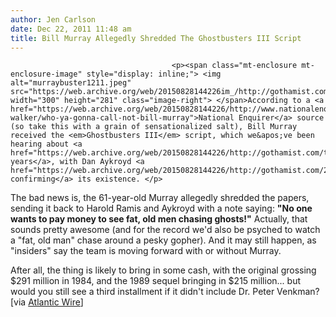 ```yaml
---
author: Jen Carlson
date: Dec 22, 2011 11:48 am
title: Bill Murray Allegedly Shredded The Ghostbusters III Script
---
```


	
										<p><span class="mt-enclosure mt-enclosure-image" style="display: inline;"> <img alt="murraybuster1211.jpeg" src="https://web.archive.org/web/20150828144226im_/http://gothamist.com/attachments/arts_jen/murraybuster1211.jpeg" width="300" height="281" class="image-right"> </span>According to a <a href="https://web.archive.org/web/20150828144226/http://www.nationalenquirer.com/mike-walker/who-ya-gonna-call-not-bill-murray">National Enquirer</a> source (so take this with a grain of sensationalized salt), Bill Murray received the <em>Ghostbusters III</em> script, which we&apos;ve been hearing about <a href="https://web.archive.org/web/20150828144226/http://gothamist.com/tags/ghostbusters3">for years</a>, with Dan Aykroyd <a href="https://web.archive.org/web/20150828144226/http://gothamist.com/2011/08/26/dan_aykroyd_says_there_will_be_a_gh.php">recently confirming</a> its existence. </p>

<p>The bad news is, the 61-year-old Murray allegedly shredded the papers, sending it back to Harold Ramis and Aykroyd with a note saying: <strong>&quot;No one wants to pay money to see fat, old men chasing ghosts!&quot;</strong> Actually, that sounds pretty awesome (and for the record we&apos;d also be psyched to watch a &quot;fat, old man&quot; chase around a pesky gopher). And it may still happen, as &quot;insiders&quot; say the team is moving forward with or without Murray.</p>

<p>After all, the thing is likely to bring in some cash, with the original grossing $291 million in 1984, and the 1989 sequel bringing in $215 million... but would you still see a third installment if it didn&apos;t include Dr. Peter Venkman? [via <a href="https://web.archive.org/web/20150828144226/http://www.theatlanticwire.com/entertainment/2011/12/bill-murrays-devastating-ghostbusters-3-critique-best-buy-clearly-flustered-obama/46535/">Atlantic Wire</a>]</p>					
										
									
				